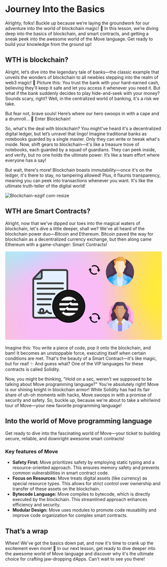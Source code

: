 # Journey Into the Basics

Alrighty, folks! Buckle up because we’re laying the groundwork for our adventure into the world of blockchain magic! 🌟 In this lesson, we’re diving deep into the basics of blockchain, and smart contracts, and getting a sneak peek into the awesome world of the Move language. Get ready to build your knowledge from the ground up!

## WTH is blockchain?

Alright, let’s dive into the legendary tale of banks—the classic example that unveils the wonders of blockchain to all newbies stepping into the realm of web3 magic! 💫 Picture this: You trust the bank with your hard-earned cash, believing they'll keep it safe and let you access it whenever you need it. But what if the bank suddenly decides to play hide-and-seek with your money? Sounds scary, right? Well, in the centralized world of banking, it's a risk we take.


But fear not, brave souls! Here’s where our hero swoops in with a cape and a drumroll... 🥁 Enter Blockchain!

So, what's the deal with blockchain? You might've heard it's a decentralized digital ledger, but let’s unravel that lingo! Imagine traditional banks as notebooks guarded by a single master. Only they can write or tweak what's inside. Now, shift gears to blockchain—it's like a treasure trove of notebooks, each guarded by a squad of guardians. They can peek inside, and verify, but no one holds the ultimate power. It’s like a team effort where everyone has a say!

But wait, there's more! Blockchain boasts immutability—once it's on the ledger, it's there to stay, no tampering allowed! Plus, it flaunts transparency, meaning you can peek into transactions whenever you want. It's like the ultimate truth-teller of the digital world!

![Blockchain-ezgif com-resize](https://github.com/0xmetaschool/Learning-Projects/assets/130544719/4e242645-f83e-4a91-af24-ec903446e6c7)

## WTH are Smart Contracts?

Alright, now that we've dipped our toes into the magical waters of blockchain, let's dive a little deeper, shall we? We've all heard of the blockchain power duo—Bitcoin and Ethereum. Bitcoin paved the way for blockchain as a decentralized currency exchange, but then along came Ethereum with a game-changer: Smart Contracts!

![image5.png](https://github.com/0xmetaschool/Learning-Projects/blob/main/assests_for_all/aptos-c2-building-on-aptos-assets/Journey%20Into%20the%20Basics/image5.png?raw=true)

Imagine this: You write a piece of code, pop it onto the blockchain, and bam! It becomes an unstoppable force, executing itself when certain conditions are met. That's the beauty of a Smart Contract—it's like magic, but for real! ✨ And guess what? One of the VIP languages for these contracts is called Solidity.

Now, you might be thinking, "Hold on a sec, weren't we supposed to be talking about Move programming language?" You're absolutely right! Move is our shining knight in blockchain armor! While Solidity has had its fair share of uh-oh moments with hacks, Move swoops in with a promise of security and safety. So, buckle up, because we're about to take a whirlwind tour of Move—your new favorite programming language!

## Into the world of Move programming language

Get ready to dive into the fascinating world of Move—your ticket to building secure, reliable, and downright awesome smart contracts!

### Key features of Move

- **Safety First:** Move prioritizes safety by employing static typing and a resource-oriented approach. This ensures memory safety and prevents common vulnerabilities in smart contract code.
- **Focus on Resources:** Move treats digital assets (like currency) as special resource types. This allows for strict control over ownership and transfer of these assets on the blockchain.
- **Bytecode Language:** Move compiles to bytecode, which is directly executed by the blockchain. This streamlined approach enhances efficiency and security.
- **Modular Design:** Move uses modules to promote code reusability and improve code organization for complex smart contracts.

## That’s a wrap

Whew! We've got the basics down pat, and now it's time to crank up the excitement even more! 🚀 In our next lesson, get ready to dive deeper into the awesome world of Move language and discover why it's the ultimate choice for crafting jaw-dropping dApps. Can't wait to see you there!
